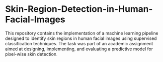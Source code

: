 # Skin-Region-Detection-in-Human-Facial-Images
This repository contains the implementation of a machine learning pipeline designed to identify skin regions in human facial images using supervised classification techniques. The task was part of an academic assignment aimed at designing, implementing, and evaluating a predictive model for pixel-wise skin detection.
